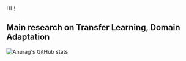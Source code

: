 
 HI！   
 
## Main research on  Transfer Learning, Domain Adaptation

![Anurag's GitHub stats](https://github-readme-stats.vercel.app/api?username=zyfone&show_icons=true)
